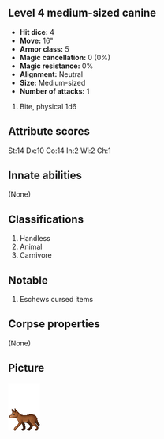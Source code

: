 ## Level 4 medium-sized canine

- **Hit dice:** 4
- **Move:** 16"
- **Armor class:** 5
- **Magic cancellation:** 0 (0%)
- **Magic resistance:** 0%
- **Alignment:** Neutral
- **Size:** Medium-sized
- **Number of attacks:** 1
1. Bite, physical 1d6

## Attribute scores

St:14 Dx:10 Co:14 In:2 Wi:2 Ch:1

## Innate abilities

(None)

## Classifications

1. Handless
2. Animal
3. Carnivore

## Notable

1. Eschews cursed items

## Corpse properties

(None)

## Picture

![Dingo](https://github.com/hyvanmielenpelit/GnollHackTileSet/blob/main/Monsters/dingo/dingo.png?raw=true)
